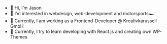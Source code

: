 - 👋 Hi, I’m Jason
- 👀 I’m interested in webdesign, web-development and motorsports🏎
- 🏫 Currently, I am working as a Frontend-Developer @ Kreativkarussell GmbH 
- 🌱 Currently, I try to learn developing with React.js and creating own WP-Themes

<!---
JasonSa19/JasonSa19 is a ✨ special ✨ repository because its `README.md` (this file) appears on your GitHub profile.
You can click the Preview link to take a look at your changes.
--->
